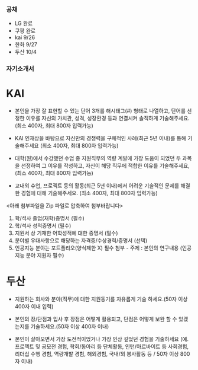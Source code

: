  
### 공채 

- LG 완료
- 쿠팡 완료
- kai 9/26
- 한화 9/27
- 두산 10/4

### 자기소개서

KAI 
===
* 본인을 가장 잘 표현할 수 있는 단어 3개를 해시태그(#) 형태로 나열하고, 단어를 선정한 이유를 자신의 가치관, 성격, 성장환경 등과 연결시켜 솔직하게 기술해주세요. (최소 400자, 최대 800자 입력가능)

* KAI 인재상을 바탕으로 자신만의 경쟁력을 구체적인 사례(최근 5년 이내)를 통해 기술해주세요 (최소 400자, 최대 800자 입력가능)

* 대학(원)에서 수강했던 수업 중 지원직무의 역량 계발에 가장 도움이 되었던 두 과목을 선정하여 그 이유를 작성하고, 자신이 해당 직무에 적합한 이유를 기술해주세요, (최소 400자, 최대 800자 입력가능)

* 교내외 수업, 프로젝트 등의 활동(최근 5년 이내)에서 어려운 기술적인 문제를 해결한 경험에 대해 기술해주세요. (최소 400자, 최대 800자 입력가능)

<아래 첨부파일을 Zip 파일로 압축하여 첨부바랍니다>
1. 학/석사 졸업(재학)증명서 (필수)
2. 학/석사 성적증명서 (필수)
3. 지원서 상 기재한 어학성적에 대한 증명서 (필수)
4. 분야별 우대사항으로 해당하는 자격증/수상경력/증명서 (선택)
5. 인공지능 분야는 포트폴리오(양식제한 X) 필수 첨부 - 주제 : 본인의 연구내용 (인공지능 분야 지원자 필수)


두산
===

* 지원하는 회사와 분야(직무)에 대한 지원동기를 자유롭게 기술 하세요.(50자 이상 400자 이내 입력)

* 본인의 장/단점과 입사 후 장점은 어떻게 활용되고, 단점은 어떻게 보완 할 수 있겠는지를 기술하세요.(50자 이상 400자 이내)

* 본인이 살아오면서 가장 도전적이었거나 가장 인상 깊었던 경험을 기술하세요 (예. 프로젝트 및 공모전 경험, 학회/동아리 등 단체활동, 인턴/아르바이트 등 사회경험, 리더십 수행 경험, 역량개발 경험, 해외경험, 국내/외 봉사활동 등 / 50자 이상 800자 이내)
